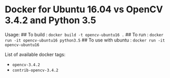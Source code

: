 # Docker for Ubuntu 16.04 vs OpenCV 3.4.2 and Python 3.5

Usage:
    ## To build : 
    `docker build -t opencv-ubuntu16 .`
    ## To run :
    `docker run -it opencv-ubuntu16 python3.5`
    ## To use with ubuntu :
    `docker run -it opencv-ubuntu16`

List of available docker tags:
- `opencv-3.4.2`
- `contrib-opencv-3.4.2`
